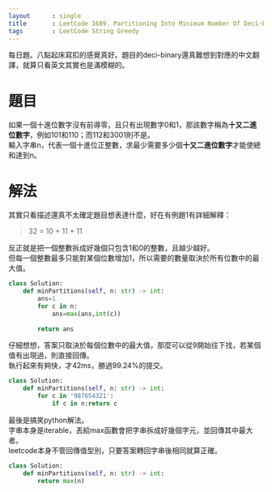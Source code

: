 ```yaml
--- 
layout      : single
title       : LeetCode 1689. Partitioning Into Minimum Number Of Deci-Binary Numbers
tags        : LeetCode String Greedy
---
```

每日題。八點起床寫扣的感覺真好。題目的deci-binary還真難想到對應的中文翻譯，就算只看英文其實也是滿模糊的。  

# 題目
如果一個十進位數字沒有前導零，且只有出現數字0和1，那該數字稱為**十又二進位數字**，例如101和110；而112和3001則不是。  
輸入字串n，代表一個十進位正整數，求最少需要多少個**十又二進位數字**才能使總和達到n。  

# 解法
其實只看描述還真不太確定題目想表達什麼，好在有例題1有詳細解釋：  
> 32 = 10 + 11 + 11  

反正就是把一個整數拆成好幾個只包含1和0的整數，且越少越好。  
但每一個整數最多只能對某個位數增加1，所以需要的數量取決於所有位數中的最大值。  

```python
class Solution:
    def minPartitions(self, n: str) -> int:
        ans=1
        for c in n:
            ans=max(ans,int(c))
            
        return ans
```

仔細想想，答案只取決於每個位數中的最大值，那麼可以從9開始往下找，若某個值有出現過，則直接回傳。  
執行起來有夠快，才42ms，勝過99.24%的提交。

```python
class Solution:
    def minPartitions(self, n: str) -> int:
        for c in '987654321':
            if c in n:return c
```

最後是搞笑python解法。  
字串本身是iterable，丟給max函數會把字串拆成好幾個字元，並回傳其中最大者。  
leetcode本身不管回傳值型別，只要答案轉回字串後相同就算正確。  

```python
class Solution:
    def minPartitions(self, n: str) -> int:
        return max(n)
```
